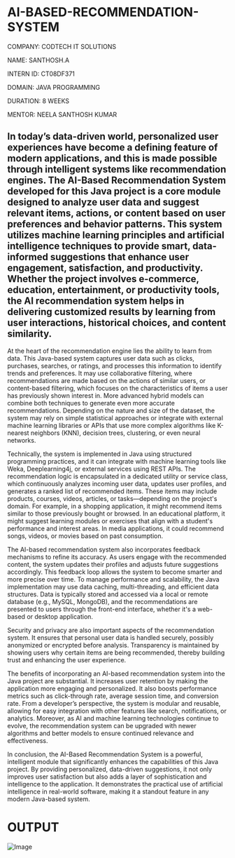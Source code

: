 # AI-BASED-RECOMMENDATION-SYSTEM

COMPANY: CODTECH IT SOLUTIONS

NAME: SANTHOSH.A

INTERN ID: CT08DF371

DOMAIN: JAVA PROGRAMMING

DURATION: 8 WEEKS

MENTOR: NEELA SANTHOSH KUMAR

## In today’s data-driven world, personalized user experiences have become a defining feature of modern applications, and this is made possible through intelligent systems like recommendation engines. The AI-Based Recommendation System developed for this Java project is a core module designed to analyze user data and suggest relevant items, actions, or content based on user preferences and behavior patterns. This system utilizes machine learning principles and artificial intelligence techniques to provide smart, data-informed suggestions that enhance user engagement, satisfaction, and productivity. Whether the project involves e-commerce, education, entertainment, or productivity tools, the AI recommendation system helps in delivering customized results by learning from user interactions, historical choices, and content similarity.

At the heart of the recommendation engine lies the ability to learn from data. This Java-based system captures user data such as clicks, purchases, searches, or ratings, and processes this information to identify trends and preferences. It may use collaborative filtering, where recommendations are made based on the actions of similar users, or content-based filtering, which focuses on the characteristics of items a user has previously shown interest in. More advanced hybrid models can combine both techniques to generate even more accurate recommendations. Depending on the nature and size of the dataset, the system may rely on simple statistical approaches or integrate with external machine learning libraries or APIs that use more complex algorithms like K-nearest neighbors (KNN), decision trees, clustering, or even neural networks.

Technically, the system is implemented in Java using structured programming practices, and it can integrate with machine learning tools like Weka, Deeplearning4j, or external services using REST APIs. The recommendation logic is encapsulated in a dedicated utility or service class, which continuously analyzes incoming user data, updates user profiles, and generates a ranked list of recommended items. These items may include products, courses, videos, articles, or tasks—depending on the project's domain. For example, in a shopping application, it might recommend items similar to those previously bought or browsed. In an educational platform, it might suggest learning modules or exercises that align with a student's performance and interest areas. In media applications, it could recommend songs, videos, or movies based on past consumption.

The AI-based recommendation system also incorporates feedback mechanisms to refine its accuracy. As users engage with the recommended content, the system updates their profiles and adjusts future suggestions accordingly. This feedback loop allows the system to become smarter and more precise over time. To manage performance and scalability, the Java implementation may use data caching, multi-threading, and efficient data structures. Data is typically stored and accessed via a local or remote database (e.g., MySQL, MongoDB), and the recommendations are presented to users through the front-end interface, whether it's a web-based or desktop application.

Security and privacy are also important aspects of the recommendation system. It ensures that personal user data is handled securely, possibly anonymized or encrypted before analysis. Transparency is maintained by showing users why certain items are being recommended, thereby building trust and enhancing the user experience.

The benefits of incorporating an AI-based recommendation system into the Java project are substantial. It increases user retention by making the application more engaging and personalized. It also boosts performance metrics such as click-through rate, average session time, and conversion rate. From a developer’s perspective, the system is modular and reusable, allowing for easy integration with other features like search, notifications, or analytics. Moreover, as AI and machine learning technologies continue to evolve, the recommendation system can be upgraded with newer algorithms and better models to ensure continued relevance and effectiveness.

In conclusion, the AI-Based Recommendation System is a powerful, intelligent module that significantly enhances the capabilities of this Java project. By providing personalized, data-driven suggestions, it not only improves user satisfaction but also adds a layer of sophistication and intelligence to the application. It demonstrates the practical use of artificial intelligence in real-world software, making it a standout feature in any modern Java-based system.

# OUTPUT
![Image](https://github.com/user-attachments/assets/715a92f3-1023-45fa-88b0-86bb00617809)
